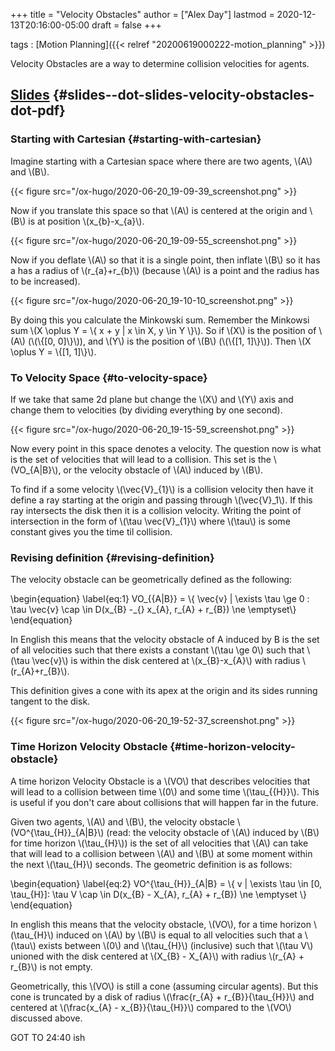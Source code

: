 +++
title = "Velocity Obstacles"
author = ["Alex Day"]
lastmod = 2020-12-13T20:16:00-05:00
draft = false
+++

tags
: [Motion Planning]({{< relref "20200619000222-motion_planning" >}})

Velocity Obstacles are a way to determine collision velocities for agents.


## [Slides](/ox-hugo/velocity_obstacles.pdf) {#slides--dot-slides-velocity-obstacles-dot-pdf}


### Starting with Cartesian {#starting-with-cartesian}

Imagine starting with a Cartesian space where there are two agents, \\(A\\) and \\(B\\).

{{< figure src="/ox-hugo/2020-06-20_19-09-39_screenshot.png" >}}

Now if you translate this space so that \\(A\\) is centered at the origin and \\(B\\) is at position \\(x\_{b}-x\_{a}\\).

{{< figure src="/ox-hugo/2020-06-20_19-09-55_screenshot.png" >}}

Now if you deflate \\(A\\) so that it is a single point, then inflate \\(B\\) so it has a has a radius of \\(r\_{a}+r\_{b}\\) (because \\(A\\) is a point and the radius has to be increased).

{{< figure src="/ox-hugo/2020-06-20_19-10-10_screenshot.png" >}}

By doing this you calculate the Minkowski sum. Remember the Minkowsi sum \\(X \oplus Y = \\{ x + y | x \in X, y \in Y \\}\\). So if \\(X\\) is the position of \\(A\\) (\\(\\{[0, 0]\\}\\)), and \\(Y\\) is the position of \\(B\\) (\\(\\{[1, 1]\\}\\)). Then \\(X \oplus Y = \\{[1, 1]\\}\\).


### To Velocity Space {#to-velocity-space}

If we take that same 2d plane but change the \\(X\\) and \\(Y\\) axis and change them to velocities (by dividing everything by one second).

{{< figure src="/ox-hugo/2020-06-20_19-15-59_screenshot.png" >}}

Now every point in this space denotes a velocity. The question now is what is the set of velocities that will lead to a collision. This set is the \\(VO\_{A|B}\\), or the velocity obstacle of \\(A\\) induced by \\(B\\).

To find if a some velocity \\(\vec{V}\_{1}\\) is a collision velocity then have it define a ray starting at the origin and passing through \\(\vec{V}\_1\\). If this ray intersects the disk then it is a collision velocity. Writing the point of intersection in the form of \\(\tau \vec{V}\_{1}\\) where \\(\tau\\) is some constant gives you the time til collision.


### Revising definition {#revising-definition}

The velocity obstacle can be geometrically defined as the following:

\begin{equation}
\label{eq:1}
VO\_{{A|B}} = \\{ \vec{v} | \exists \tau \ge 0 : \tau \vec{v} \cap \in D(x\_{B} -\_{} x\_{A}, r\_{A} + r\_{B}) \ne \emptyset\\}
\end{equation}

In English this means that the velocity obstacle of A induced by B is the set of all velocities such that there exists a constant \\(\tau \ge 0\\) such that \\(\tau \vec{v}\\) is within the disk centered at \\(x\_{B}-x\_{A}\\) with radius \\(r\_{A}+r\_{B}\\).

This definition gives a cone with its apex at the origin and its sides running tangent to the disk.

{{< figure src="/ox-hugo/2020-06-20_19-52-37_screenshot.png" >}}


### Time Horizon Velocity Obstacle {#time-horizon-velocity-obstacle}

A time horizon Velocity Obstacle is a \\(VO\\) that describes velocities that will lead to a collision between time \\(0\\) and some time \\(\tau\_{{H}}\\). This is useful if you don't care about collisions that will happen far in the future.

Given two agents, \\(A\\) and \\(B\\), the velocity obstacle \\(VO^{\tau\_{H}}\_{A|B}\\) (read: the velocity obstacle of \\(A\\) induced by \\(B\\) for time horizon \\(\tau\_{H}\\)) is the set of all velocities that  \\(A\\) can take that will lead to a collision between \\(A\\) and \\(B\\) at some moment within the next \\(\tau\_{H}\\) seconds. The geometric definition is as follows:

\begin{equation}
    \label{eq:2}
    VO^{\tau\_{H}}\_{A|B} = \\{ v | \exists \tau \in [0, \tau\_{H}]: \tau V \cap \in D(x\_{B} - X\_{A}, r\_{A} + r\_{B}) \ne \emptyset \\}
\end{equation}

In english this means that the velocity obstacle, \\(VO\\), for a time horizon \\(\tau\_{H}\\) induced on \\(A\\) by \\(B\\) is equal to all velocities such that a \\(\tau\\) exists between \\(0\\) and \\(\tau\_{H}\\) (inclusive) such that \\(\tau V\\) unioned with the disk centered at \\(X\_{B} - X\_{A}\\) with radius \\(r\_{A} + r\_{B}\\) is not empty.

Geometrically, this \\(VO\\) is still a cone (assuming circular agents). But this cone is truncated by a disk of radius \\(\frac{r\_{A} + r\_{B}}{\tau\_{H}}\\) and centered at \\(\frac{x\_{A} - x\_{B}}{\tau\_{H}}\\) compared to the \\(VO\\) discussed above.

GOT TO 24:40 ish
